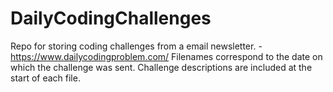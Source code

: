 # DailyCodingChallenges

Repo for storing coding challenges from a email newsletter.  - https://www.dailycodingproblem.com/
Filenames correspond to the date on which the challenge was sent.
Challenge descriptions are included at the start of each file. 


